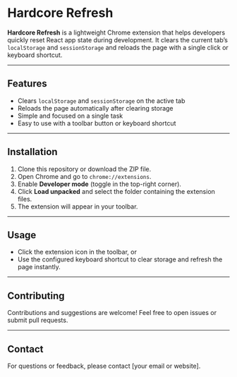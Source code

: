 # Hardcore Refresh

**Hardcore Refresh** is a lightweight Chrome extension that helps developers quickly reset React app state during development. It clears the current tab’s `localStorage` and `sessionStorage` and reloads the page with a single click or keyboard shortcut.

---

## Features

- Clears `localStorage` and `sessionStorage` on the active tab
- Reloads the page automatically after clearing storage
- Simple and focused on a single task
- Easy to use with a toolbar button or keyboard shortcut

---

## Installation

1. Clone this repository or download the ZIP file.
2. Open Chrome and go to `chrome://extensions`.
3. Enable **Developer mode** (toggle in the top-right corner).
4. Click **Load unpacked** and select the folder containing the extension files.
5. The extension will appear in your toolbar.

---

## Usage

- Click the extension icon in the toolbar, or
- Use the configured keyboard shortcut to clear storage and refresh the page instantly.

---

## Contributing

Contributions and suggestions are welcome! Feel free to open issues or submit pull requests.

---

## Contact

For questions or feedback, please contact [your email or website].
